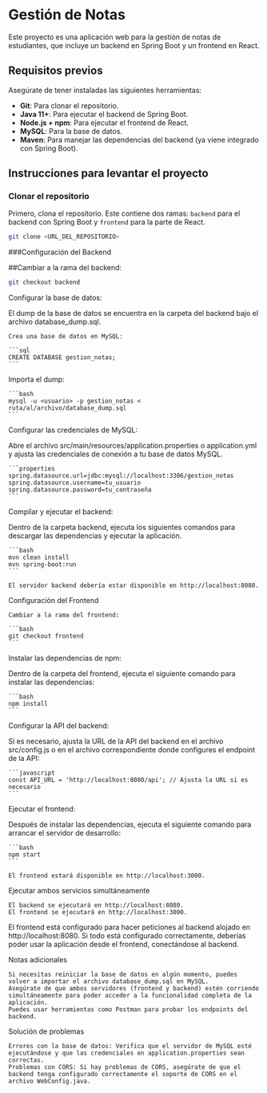 # Gestión de Notas

Este proyecto es una aplicación web para la gestión de notas de estudiantes, que incluye un backend en Spring Boot y un frontend en React. 

## Requisitos previos

Asegúrate de tener instaladas las siguientes herramientas:

- **Git**: Para clonar el repositorio.
- **Java 11+**: Para ejecutar el backend de Spring Boot.
- **Node.js + npm**: Para ejecutar el frontend de React.
- **MySQL**: Para la base de datos.
- **Maven**: Para manejar las dependencias del backend (ya viene integrado con Spring Boot).
  
## Instrucciones para levantar el proyecto

### Clonar el repositorio

Primero, clona el repositorio. Este contiene dos ramas: `backend` para el backend con Spring Boot y `frontend` para la parte de React.

```bash
git clone <URL_DEL_REPOSITORIO>
```

###Configuración del Backend

##Cambiar a la rama del backend:

```bash
git checkout backend
```

Configurar la base de datos:

El dump de la base de datos se encuentra en la carpeta del backend bajo el archivo database_dump.sql.

    Crea una base de datos en MySQL:

    ```sql
    CREATE DATABASE gestion_notas;
    ```

Importa el dump:

    ```bash
    mysql -u <usuario> -p gestion_notas < ruta/al/archivo/database_dump.sql
    ```

Configurar las credenciales de MySQL:

Abre el archivo src/main/resources/application.properties o application.yml y ajusta las credenciales de conexión a tu base de datos MySQL.

    ```properties
    spring.datasource.url=jdbc:mysql://localhost:3306/gestion_notas
    spring.datasource.username=tu_usuario
    spring.datasource.password=tu_contraseña
    ```

Compilar y ejecutar el backend:

Dentro de la carpeta backend, ejecuta los siguientes comandos para descargar las dependencias y ejecutar la aplicación.

    ```bash
    mvn clean install
    mvn spring-boot:run
    ```

    El servidor backend debería estar disponible en http://localhost:8080.

Configuración del Frontend

    Cambiar a la rama del frontend:

    ```bash
    git checkout frontend
    ```

Instalar las dependencias de npm:

Dentro de la carpeta del frontend, ejecuta el siguiente comando para instalar las dependencias:

    ```bash
    npm install
    ```

Configurar la API del backend:

Si es necesario, ajusta la URL de la API del backend en el archivo src/config.js o en el archivo correspondiente donde configures el endpoint de la API:

    ```javascript
    const API_URL = 'http://localhost:8080/api'; // Ajusta la URL si es necesario
    ```

Ejecutar el frontend:

Después de instalar las dependencias, ejecuta el siguiente comando para arrancar el servidor de desarrollo:

    ```bash
    npm start
    ```

    El frontend estará disponible en http://localhost:3000.

Ejecutar ambos servicios simultáneamente

    El backend se ejecutará en http://localhost:8080.
    El frontend se ejecutará en http://localhost:3000.

El frontend está configurado para hacer peticiones al backend alojado en http://localhost:8080. Si todo está configurado correctamente, deberías poder usar la aplicación desde el frontend, conectándose al backend.

Notas adicionales

    Si necesitas reiniciar la base de datos en algún momento, puedes volver a importar el archivo database_dump.sql en MySQL.
    Asegúrate de que ambos servidores (frontend y backend) estén corriendo simultáneamente para poder acceder a la funcionalidad completa de la aplicación.
    Puedes usar herramientas como Postman para probar los endpoints del backend.

Solución de problemas

    Errores con la base de datos: Verifica que el servidor de MySQL esté ejecutándose y que las credenciales en application.properties sean correctas.
    Problemas con CORS: Si hay problemas de CORS, asegúrate de que el backend tenga configurado correctamente el soporte de CORS en el archivo WebConfig.java.